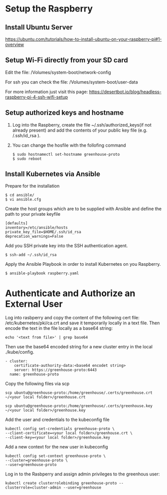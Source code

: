 # Setup the Raspberry

## Install Ubuntu Server

https://ubuntu.com/tutorials/how-to-install-ubuntu-on-your-raspberry-pi#1-overview

## Setup Wi-Fi directly from your SD card

Edit the file: /Volumes/system-boot/network-config

For ssh you can check the file: /Volumes/system-boot/user-data

For more information just visit this page:
https://desertbot.io/blog/headless-raspberry-pi-4-ssh-wifi-setup

## Setup authorized keys and hostname

1.  Log into the Raspberry, create the file ~/.ssh/authorized_keys(if not already present) and add the contents of your public key file (e.g. /.ssh/id_rsa ).
2.  You can change the hosfile with the follofing command

        $ sudo hostnamectl set-hostname greenhouse-proto
        $ sudo reboot

## Install Kubernetes via Ansible

Prepare for the installation

    $ cd ansible/
    $ vi ansible.cfg

Create the host groups which are to be supplied with Ansible and define the path to your private keyfile

    [defaults]
    inventory=/etc/ansible/hosts
    private_key_file=$HOME/.ssh/id_rsa
    deprecation_warnings=False

Add you SSH private key into the SSH authentication agent.

    $ ssh-add ~/.ssh/id_rsa

Apply the Ansible Playbook in order to install Kubernetes on you Raspberry.

    $ ansible-playbook raspberry.yaml

# Authenticate and Authorize an External User

Log into rasbperry and copy the content of the following cert file: /etc/kubernetes/pki/ca.crt and save it temporarily locally in a text file.
Then encode the text in the file locally as a base64 string:

    echo '<text from file>' | grep base64

Then use the base64 encoded string for a new cluster entry in the local ./kube/config.

    - cluster:
        certificate-authority-data:<base64 encodet string>
        server: https://greenhouse-proto:6443
      name: greenhouse-proto

Copy the following files via scp

    scp ubuntu@greenhouse-proto:/home/greenhouse/.certs/greenhouse.crt ~/<your local folder>/greenhouse.crt

    scp ubuntu@greenhouse-proto:/home/greenhouse/.certs/greenhouse.key ~/<your local folder>/greenhouse.key

Add the user and credentials to the kubeconfig file

    kubectl config set-credentials greenhouse-proto \
    --client-certificate=<your local folder>/greenhouse.crt \
    --client-key=<your local folder>/greenhouse.key

Add a new context for the new user in kubeconfig

    kubectl config set-context greenhouse-proto \
    --cluster=greenhouse-proto \
    --user=greenhouse-proto

Log in to the Rasbperry and assign admin privileges to the greenhous user:

    kubectl create clusterrolebinding greenhouse-proto --clusterrole=cluster-admin --user=greenhouse
